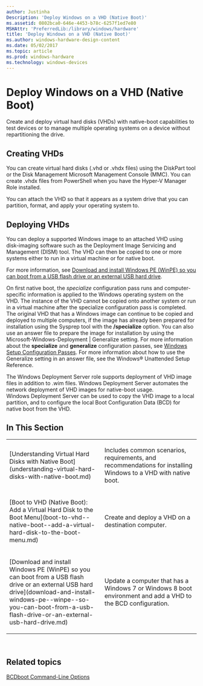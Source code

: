 ```yaml
---
author: Justinha
Description: 'Deploy Windows on a VHD (Native Boot)'
ms.assetid: 0802bca0-646e-4453-b78c-6257f1ed7e80
MSHAttr: 'PreferredLib:/library/windows/hardware'
title: 'Deploy Windows on a VHD (Native Boot)'
ms.author: windows-hardware-design-content
ms.date: 05/02/2017
ms.topic: article
ms.prod: windows-hardware
ms.technology: windows-devices
---
```


# Deploy Windows on a VHD (Native Boot)


Create and deploy virtual hard disks (VHDs) with native-boot capabilities to test devices or to manage multiple operating systems on a device without repartitioning the drive.

## <span id="Creating_VHDs"></span><span id="creating_vhds"></span><span id="CREATING_VHDS"></span>Creating VHDs

You can create virtual hard disks (.vhd or .vhdx files) using the DiskPart tool or the Disk Management Microsoft Management Console (MMC). You can create .vhdx files from PowerShell when you have the Hyper-V Manager Role installed.

You can attach the VHD so that it appears as a system drive that you can partition, format, and apply your operating system to.

## <span id="Deploying_VHDs"></span><span id="deploying_vhds"></span><span id="DEPLOYING_VHDS"></span>Deploying VHDs

You can deploy a supported Windows image to an attached VHD using disk-imaging software such as the Deployment Image Servicing and Management (DISM) tool. The VHD can then be copied to one or more systems either to run in a virtual machine or for native boot.

For more information, see [Download and install Windows PE (WinPE) so you can boot from a USB flash drive or an external USB hard drive](download-and-install-windows-pe--winpe--so-you-can-boot-from-a-usb-flash-drive-or-an-external-usb-hard-drive.md).

On first native boot, the *specialize* configuration pass runs and computer-specific information is applied to the Windows operating system on the VHD. The instance of the VHD cannot be copied onto another system or run in a virtual machine after the specialize configuration pass is completed. The original VHD that has a Windows image can continue to be copied and deployed to multiple computers, if the image has already been prepared for installation using the Sysprep tool with the **/specialize** option. You can also use an answer file to prepare the image for installation by using the Microsoft-Windows-Deployment | Generalize setting. For more information about the **specialize** and **generalize** configuration passes, see [Windows Setup Configuration Passes](windows-setup-configuration-passes.md). For more information about how to use the Generalize setting in an answer file, see the Windows® Unattended Setup Reference.

The Windows Deployment Server role supports deployment of VHD image files in addition to .wim files. Windows Deployment Server automates the network deployment of VHD images for native-boot usage. Windows Deployment Server can be used to copy the VHD image to a local partition, and to configure the local Boot Configuration Data (BCD) for native boot from the VHD.

## <span id="In_This_Section"></span><span id="in_this_section"></span><span id="IN_THIS_SECTION"></span>In This Section


<table>
<colgroup>
<col width="50%" />
<col width="50%" />
</colgroup>
<tbody>
<tr class="odd">
<td align="left"><p>[Understanding Virtual Hard Disks with Native Boot](understanding-virtual-hard-disks-with-native-boot.md)</p></td>
<td align="left"><p>Includes common scenarios, requirements, and recommendations for installing Windows to a VHD with native boot.</p></td>
</tr>
<tr class="even">
<td align="left"><p>[Boot to VHD (Native Boot): Add a Virtual Hard Disk to the Boot Menu](boot-to-vhd--native-boot--add-a-virtual-hard-disk-to-the-boot-menu.md)</p></td>
<td align="left"><p>Create and deploy a VHD on a destination computer.</p></td>
</tr>
<tr class="odd">
<td align="left"><p>[Download and install Windows PE (WinPE) so you can boot from a USB flash drive or an external USB hard drive](download-and-install-windows-pe--winpe--so-you-can-boot-from-a-usb-flash-drive-or-an-external-usb-hard-drive.md)</p></td>
<td align="left"><p>Update a computer that has a Windows 7 or Windows 8 boot environment and add a VHD to the BCD configuration.</p></td>
</tr>
</tbody>
</table>

 

## <span id="related_topics"></span>Related topics


[BCDboot Command-Line Options](bcdboot-command-line-options-techref-di.md)

 

 






